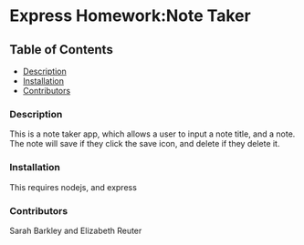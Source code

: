 # Express Homework:Note Taker
  ## Table of Contents
  * [ Description ](#description)
  * [ Installation ](#installation)
  * [ Contributors ](#contributors)
  
### Description
This is a note taker app, which allows a user to input a note title, and a note. The note will save if they click the save icon, and delete if they delete it.
  
### Installation
This requires nodejs, and express

### Contributors
Sarah Barkley and Elizabeth Reuter

